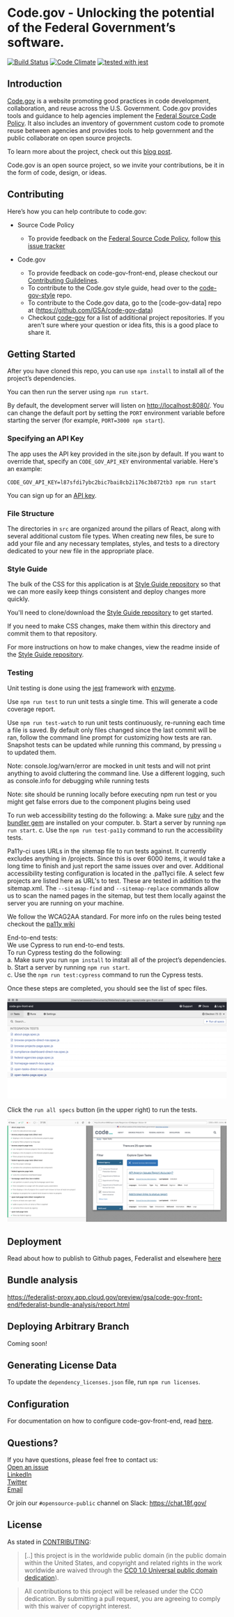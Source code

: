 # Code.gov - Unlocking the potential of the Federal Government’s software.

[![Build Status](https://circleci.com/gh/GSA/code-gov-front-end.svg?style=svg)](https://circleci.com/gh/GSA/code-gov-front-end)
[![Code Climate](https://api.codeclimate.com/v1/badges/4675ef3ed03728b81e66/maintainability)](https://codeclimate.com/github/GSA/code-gov-front-end/maintainability)
[![tested with jest](https://img.shields.io/badge/tested_with-jest-99424f.svg)](https://github.com/facebook/jest)

## Introduction

[Code.gov](https://code.gov) is a website promoting good practices in code development, collaboration, and reuse across the U.S. Government. Code.gov provides tools and guidance to help agencies implement the [Federal Source Code Policy](https://sourcecode.cio.gov). It also includes an inventory of government custom code to promote reuse between agencies and provides tools to help government and the public collaborate on open source projects.

To learn more about the project, check out this [blog post](https://www.whitehouse.gov/blog/2016/08/08/peoples-code).

Code.gov is an open source project, so we invite your contributions, be it in the form of code, design, or ideas.

## Contributing

Here’s how you can help contribute to code.gov:

- Source Code Policy

  - To provide feedback on the [Federal Source Code Policy](https://sourcecode.cio.gov/), follow [this issue tracker](https://github.com/WhiteHouse/source-code-policy/issues)

- Code.gov
  - To provide feedback on code-gov-front-end, please checkout our [Contributing Guildelines](CONTRIBUTING.md).
  - To contribute to the Code.gov style guide, head over to the [code-gov-style](https://github.com/GSA/code-gov-style) repo.
  - To contribute to the Code.gov data, go to the [code-gov-data] repo at (https://github.com/GSA/code-gov-data)
  - Checkout [code-gov](https://github.com/GSA/code-gov) for a list of additional project repositories. If you aren't sure where your question or idea fits, this is a good place to share it.

## Getting Started

After you have cloned this repo, you can use `npm install` to install all of the
project’s dependencies.

You can then run the server using `npm run start`.

By default, the development server will listen on <http://localhost:8080/>. You can change the default port by setting the `PORT` environment variable before starting the server (for example, `PORT=3000 npm start`).

### Specifying an API Key

The app uses the API key provided in the site.json by default.
If you want to override that, specify an `CODE_GOV_API_KEY` environmental variable. Here's an example:

```
CODE_GOV_API_KEY=l87sfdi7ybc2bic7bai8cb2i176c3b872tb3 npm run start
```

You can sign up for an [API key](https://open.gsa.gov/api/codedotgov/).

### File Structure

The directories in `src` are organized around the pillars of React, along
with several additional custom file types. When creating new files, be sure to
add your file and any necessary templates, styles, and tests to a directory
dedicated to your new file in the appropriate place.

### Style Guide

The bulk of the CSS for this application is at [Style Guide repository](https://github.com/GSA/code-gov-style) so that we can more easily keep things consistent and deploy changes more quickly.

You'll need to clone/download the [Style Guide repository](https://github.com/GSA/code-gov-style) to get started.

If you need to make CSS changes, make them within this directory and commit them to that repository.

For more instructions on how to make changes, view the readme inside of the [Style Guide repository](https://github.com/GSA/code-gov-style).

### Testing

Unit testing is done using the [jest](https://github.com/facebook/jest) framework with [enzyme](https://github.com/airbnb/enzyme).

Use `npm run test` to run unit tests a single time. This will generate a code coverage report.

Use `npm run test-watch` to run unit tests continuously, re-running each time a file is saved. By default only files changed since the last commit will be ran, follow the command line prompt for customizing how tests are ran. Snapshot tests can be updated while running this command, by pressing `u` to updated them.

Note: console.log/warn/error are mocked in unit tests and will not print anything to avoid cluttering the command line. Use a different logging, such as console.info for debugging while running tests

Note: site should be running locally before executing npm run test or you might get false errors due to the component plugins being used

To run web accessibility testing do the following:
a. Make sure [ruby](https://www.ruby-lang.org/en/documentation/installation/) and the [bundler gem](https://bundler.io/) are installed on your computer.
b. Start a server by running `npm run start`.
c. Use the `npm run test-pa11y` command to run the accessibility tests.

Pa11y-ci uses URLs in the sitemap file to run tests against. It currently excludes anything in /projects. Since this is over 6000 items, it would take a long time to finish and just report the same issues over and over.
Additional accessibility testing configuration is located in the .pa11yci file. A select few projects are listed here as URL's to test. These are tested in addition to the sitemap.xml.
The `--sitemap-find` and `--sitemap-replace` commands allow us to scan the named pages in the sitemap, but test them locally against the server you are running on your machine.

We follow the WCAG2AA standard. For more info on the rules being tested checkout the [pa11y wiki](https://github.com/pa11y/pa11y/wiki/HTML-CodeSniffer-Rules)

End-to-end tests:  
We use Cypress to run end-to-end tests.  
To run Cypress testing do the following:  
a. Make sure you run `npm install` to install all of the
project’s dependencies.  
b. Start a server by running `npm run start`.  
c. Use the `npm run test:cypress` command to run the Cypress tests.  

Once these steps are completed, you should see the list of spec files.  

![Cypress startup](assets/img/cypress-running.png)  

Click the `run all specs` button (in the upper right) to run the tests.   
 
![Cypress tests](assets/img/cypress-tests.png)


## Deployment

Read about how to publish to Github pages, Federalist and elsewhere [here](DEPLOYMENT.md)

## Bundle analysis

https://federalist-proxy.app.cloud.gov/preview/gsa/code-gov-front-end/federalist-bundle-analysis/report.html

## Deploying Arbitrary Branch

Coming soon!

## Generating License Data

To update the `dependency_licenses.json` file, run `npm run licenses`.

## Configuration

For documentation on how to configure code-gov-front-end, read [here](CONFIGURATION.md).

## Questions?

If you have questions, please feel free to contact us:  
[Open an issue](https://github.com/GSA/code-gov-front-end/issues)  
[LinkedIn](https://www.linkedin.com/company/code-gov/)  
[Twitter](https://twitter.com/@CodeDotGov)  
[Email](mailto:code@gsa.gov)

Or join our `#opensource-public` channel on Slack: https://chat.18f.gov/

## License

As stated in [CONTRIBUTING](CONTRIBUTING.md):

> [..] this project is in the worldwide public domain (in the public domain within the United States, and copyright and related rights in the work worldwide are waived through the [CC0 1.0 Universal public domain dedication](https://creativecommons.org/publicdomain/zero/1.0/)).

> All contributions to this project will be released under the CC0
> dedication. By submitting a pull request, you are agreeing to comply
> with this waiver of copyright interest.
